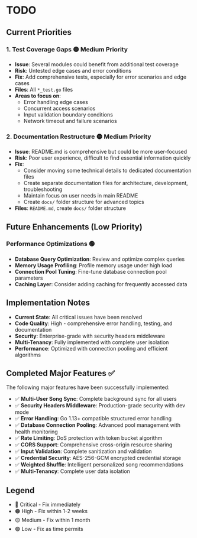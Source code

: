 # TODO

## Current Priorities

### 1. **Test Coverage Gaps** 🟡 Medium Priority
- **Issue**: Several modules could benefit from additional test coverage
- **Risk**: Untested edge cases and error conditions
- **Fix**: Add comprehensive tests, especially for error scenarios and edge cases
- **Files**: All `*_test.go` files
- **Areas to focus on**:
  - Error handling edge cases
  - Concurrent access scenarios
  - Input validation boundary conditions
  - Network timeout and failure scenarios

### 2. **Documentation Restructure** 🟡 Medium Priority
- **Issue**: README.md is comprehensive but could be more user-focused
- **Risk**: Poor user experience, difficult to find essential information quickly
- **Fix**: 
  - Consider moving some technical details to dedicated documentation files
  - Create separate documentation files for architecture, development, troubleshooting
  - Maintain focus on user needs in main README
  - Create `docs/` folder structure for advanced topics
- **Files**: `README.md`, create `docs/` folder structure

## Future Enhancements (Low Priority)

### Performance Optimizations 🟢
- **Database Query Optimization**: Review and optimize complex queries
- **Memory Usage Profiling**: Profile memory usage under high load
- **Connection Pool Tuning**: Fine-tune database connection pool parameters
- **Caching Layer**: Consider adding caching for frequently accessed data

## Implementation Notes

- **Current State**: All critical issues have been resolved
- **Code Quality**: High - comprehensive error handling, testing, and documentation
- **Security**: Enterprise-grade with security headers middleware
- **Multi-Tenancy**: Fully implemented with complete user isolation
- **Performance**: Optimized with connection pooling and efficient algorithms

## Completed Major Features ✅

The following major features have been successfully implemented:

- ✅ **Multi-User Song Sync**: Complete background sync for all users
- ✅ **Security Headers Middleware**: Production-grade security with dev mode
- ✅ **Error Handling**: Go 1.13+ compatible structured error handling
- ✅ **Database Connection Pooling**: Advanced pool management with health monitoring
- ✅ **Rate Limiting**: DoS protection with token bucket algorithm
- ✅ **CORS Support**: Comprehensive cross-origin resource sharing
- ✅ **Input Validation**: Complete sanitization and validation
- ✅ **Credential Security**: AES-256-GCM encrypted credential storage
- ✅ **Weighted Shuffle**: Intelligent personalized song recommendations
- ✅ **Multi-Tenancy**: Complete user data isolation

## Legend
- 🔴 Critical - Fix immediately
- 🟠 High - Fix within 1-2 weeks  
- 🟡 Medium - Fix within 1 month
- 🟢 Low - Fix as time permits
